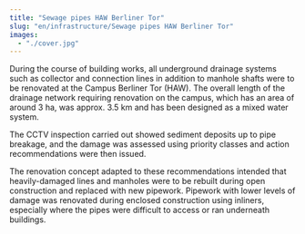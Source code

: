 ```yaml
---
title: "Sewage pipes HAW Berliner Tor"
slug: "en/infrastructure/Sewage pipes HAW Berliner Tor"
images:
  - "./cover.jpg"
---
```


During the course of building works, all underground drainage systems
such as collector and connection lines in addition to manhole shafts
were to be renovated at the Campus Berliner Tor (HAW). The overall
length of the drainage network requiring renovation on the campus, which
has an area of around 3 ha, was approx. 3.5 km and has been designed as a mixed water system.

The CCTV inspection carried out showed sediment deposits up to pipe
breakage, and the damage was assessed using priority classes and action
recommendations were then issued.

The renovation concept adapted to these recommendations intended that
heavily-damaged lines and manholes were to be rebuilt during open
construction and replaced with new pipework. Pipework with lower levels
of damage was renovated during enclosed construction using inliners,
especially where the pipes were difficult to access or ran underneath
buildings.
